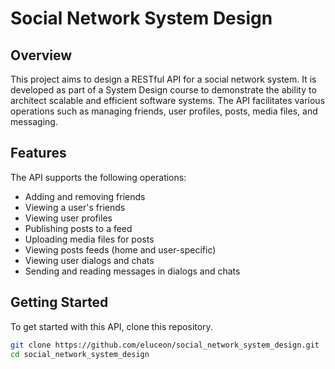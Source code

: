 # Social Network System Design

## Overview
This project aims to design a RESTful API for a social network system. It is developed as part of a System Design course to demonstrate the ability to architect scalable and efficient software systems. The API facilitates various operations such as managing friends, user profiles, posts, media files, and messaging.

## Features
The API supports the following operations:
- Adding and removing friends
- Viewing a user's friends
- Viewing user profiles
- Publishing posts to a feed
- Uploading media files for posts
- Viewing posts feeds (home and user-specific)
- Viewing user dialogs and chats
- Sending and reading messages in dialogs and chats

## Getting Started
To get started with this API, clone this repository.

```bash
git clone https://github.com/eluceon/social_network_system_design.git
cd social_network_system_design

